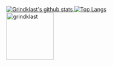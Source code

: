 [![Grindklast's github stats](https://github-readme-stats.vercel.app/api?username=grindklast&show_icons=true&count_private=true&hide_border=true)
![Top Langs](https://github-readme-stats.vercel.app/api/top-langs/?username=grindklast&layout=compact&hide_border=true)](https://github.com/grindklast)<br>
<img width="125" src="https://komarev.com/ghpvc/?username=grindklast&style=flat-square" alt="grindklast" /><br>

<!--
**grindklast/grindklast** is a ✨ _special_ ✨ repository because its `README.md` (this file) appears on your GitHub profile.

Here are some ideas to get you started:

- 🔭 I’m currently working on ...
- 🌱 I’m currently learning ...
- 👯 I’m looking to collaborate on ...
- 🤔 I’m looking for help with ...
- 💬 Ask me about ...
- 📫 How to reach me: ...
- 😄 Pronouns: ...
- ⚡ Fun fact: ...
-->
